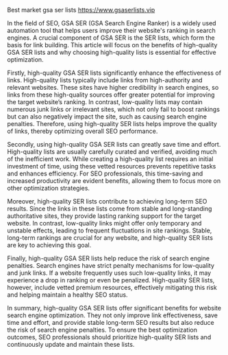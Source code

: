 Best market gsa ser lists
https://www.gsaserlists.vip

In the field of SEO, GSA SER (GSA Search Engine Ranker) is a widely used automation tool that helps users improve their website's ranking in search engines. A crucial component of GSA SER is the SER lists, which form the basis for link building. This article will focus on the benefits of high-quality GSA SER lists and why choosing high-quality lists is essential for effective optimization.

Firstly, high-quality GSA SER lists significantly enhance the effectiveness of links. High-quality lists typically include links from high-authority and relevant websites. These sites have higher credibility in search engines, so links from these high-quality sources offer greater potential for improving the target website’s ranking. In contrast, low-quality lists may contain numerous junk links or irrelevant sites, which not only fail to boost rankings but can also negatively impact the site, such as causing search engine penalties. Therefore, using high-quality SER lists helps improve the quality of links, thereby optimizing overall SEO performance.

Secondly, using high-quality GSA SER lists can greatly save time and effort. High-quality lists are usually carefully curated and verified, avoiding much of the inefficient work. While creating a high-quality list requires an initial investment of time, using these vetted resources prevents repetitive tasks and enhances efficiency. For SEO professionals, this time-saving and increased productivity are evident benefits, allowing them to focus more on other optimization strategies.

Moreover, high-quality SER lists contribute to achieving long-term SEO results. Since the links in these lists come from stable and long-standing authoritative sites, they provide lasting ranking support for the target website. In contrast, low-quality links might offer only temporary and unstable effects, leading to frequent fluctuations in site rankings. Stable, long-term rankings are crucial for any website, and high-quality SER lists are key to achieving this goal.

Finally, high-quality GSA SER lists help reduce the risk of search engine penalties. Search engines have strict penalty mechanisms for low-quality and junk links. If a website frequently uses such low-quality links, it may experience a drop in ranking or even be penalized. High-quality SER lists, however, include vetted premium resources, effectively mitigating this risk and helping maintain a healthy SEO status.

In summary, high-quality GSA SER lists offer significant benefits for website search engine optimization. They not only improve link effectiveness, save time and effort, and provide stable long-term SEO results but also reduce the risk of search engine penalties. To ensure the best optimization outcomes, SEO professionals should prioritize high-quality SER lists and continuously update and maintain these lists.
